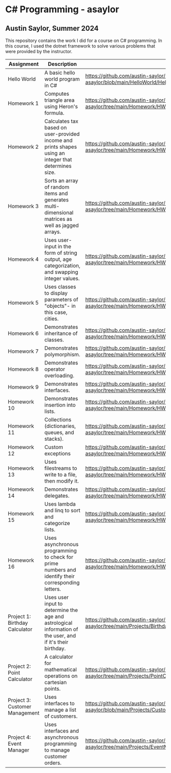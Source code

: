 # C# Programming - asaylor
## Austin Saylor, Summer 2024

This repository contains the work I did for a course on C# programming. In this course, I used the dotnet framework to solve various problems that were provided by the instructor.

| Assignment    | Description                                   | Link                                                                                |
| ------------- | --------------------------------------------- | ----------------------------------------------------------------------------------- |
| Hello World   | A basic hello world program in C#             | https://github.com/austin-saylor/C-Sharp-Programming-asaylor/blob/main/HelloWorld/Hello.cs |
| Homework 1    | Computes triangle area using Heron's formula. | https://github.com/austin-saylor/C-Sharp-Programming-asaylor/tree/main/Homework/HW1 |
| Homework 2    | Calculates tax based on user-provided income and prints shapes using an integer that determines size. | https://github.com/austin-saylor/C-Sharp-Programming-asaylor/tree/main/Homework/HW2 |
| Homework 3    | Sorts an array of random items and generates multi-dimensional matrices as well as jagged arrays. | https://github.com/austin-saylor/C-Sharp-Programming-asaylor/tree/main/Homework/HW3 |
| Homework 4    | Uses user-input in the form of string output, age categorization, and swapping integer values. | https://github.com/austin-saylor/C-Sharp-Programming-asaylor/tree/main/Homework/HW4 |
| Homework 5    | Uses classes to display parameters of "objects"- in this case, cities. | https://github.com/austin-saylor/C-Sharp-Programming-asaylor/tree/main/Homework/HW5 |
| Homework 6    | Demonstrates inheritance of classes. | https://github.com/austin-saylor/C-Sharp-Programming-asaylor/tree/main/Homework/HW6 |
| Homework 7    | Demonstrates polymorphism. | https://github.com/austin-saylor/C-Sharp-Programming-asaylor/tree/main/Homework/HW7 |
| Homework 8    | Demonstrates operator overloading. | https://github.com/austin-saylor/C-Sharp-Programming-asaylor/tree/main/Homework/HW8 |
| Homework 9    | Demonstrates interfaces. | https://github.com/austin-saylor/C-Sharp-Programming-asaylor/tree/main/Homework/HW9 |
| Homework 10   | Demonstrates insertion into lists. | https://github.com/austin-saylor/C-Sharp-Programming-asaylor/tree/main/Homework/HW10 |
| Homework 11   | Collections (dictionaries, queues, and stacks). | https://github.com/austin-saylor/C-Sharp-Programming-asaylor/tree/main/Homework/HW11 |
| Homework 12   | Custom exceptions | https://github.com/austin-saylor/C-Sharp-Programming-asaylor/tree/main/Homework/HW12 |
| Homework 13   | Uses filestreams to write to a file, then modify it. | https://github.com/austin-saylor/C-Sharp-Programming-asaylor/tree/main/Homework/HW13 |
| Homework 14   | Demonstrates delegates. | https://github.com/austin-saylor/C-Sharp-Programming-asaylor/tree/main/Homework/HW14 |
| Homework 15   | Uses lambda and linq to sort and categorize lists. | https://github.com/austin-saylor/C-Sharp-Programming-asaylor/tree/main/Homework/HW15 |
| Homework 16   | Uses asynchronous programming to check for prime numbers and identify their corresponding letters. | https://github.com/austin-saylor/C-Sharp-Programming-asaylor/tree/main/Homework/HW16 |
| Project 1: Birthday Calculator | Uses user input to determine the age and astrological information of the user, and if it's their birthday. | https://github.com/austin-saylor/C-Sharp-Programming-asaylor/tree/main/Projects/BirthdayCalculator |
| Project 2: Point Calculator | A calculator for mathematical operations on cartesian points. | https://github.com/austin-saylor/C-Sharp-Programming-asaylor/tree/main/Projects/PointCalculator |
| Project 3: Customer Management | Uses interfaces to manage a list of customers. | https://github.com/austin-saylor/C-Sharp-Programming-asaylor/blob/main/Projects/CustomerManagement/CustomerManagement.cs |
| Project 4: Event Manager | Uses interfaces and asynchronous programming to manage customer orders. | https://github.com/austin-saylor/C-Sharp-Programming-asaylor/tree/main/Projects/EventManager |